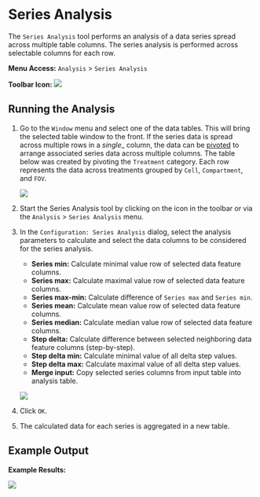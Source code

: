 # Series Analysis

The `Series Analysis` tool performs an analysis of a data series spread across multiple table columns.  The series analysis is performed across selectable columns for each row.

**Menu Access:** `Analysis` > `Series Analysis`

**Toolbar Icon:** ![](/images/analysis/seriesanalysis.png)

## Running the Analysis

1. Go to the `Window` menu and select one of the data tables. This will bring the selected table window to the front. If the series data is spread across multiple rows in a _single__ column, the data can be [pivoted](/userguide/data/pivot/) to arrange associated series data across multiple columns. The table below was created by pivoting the `Treatment` category. Each row represents the data across treatments grouped by `Cell`, `Compartment`, and `FOV`.
 
    ![](/images/analysis/relpivot-result.png)


2. Start the Series Analysis tool by clicking on the icon in the toolbar or via the `Analysis` > `Series Analysis` menu.

3. In the `Configuration: Series Analysis` dialog, select the analysis parameters to calculate and select the data columns to be considered for the series analysis.

    * **Series min:** Calculate minimal value row of selected data feature columns.
    * **Series max:** Calculate maximal value row of selected data feature columns.
    * **Series max-min:** Calculate difference of `Series max` and `Series min`.
    * **Series mean:** Calculate mean value row of selected data feature columns.
    * **Series median:** Calculate median value row of selected data feature columns.
    * **Step delta:** Calculate difference between selected neighboring data feature columns (step-by-step). 
    * **Step delta min:** Calculate minimal value of all delta step values.
    * **Step delta max:** Calculate maximal value of all delta step values.
    * **Merge input:** Copy selected series columns from input table into analysis table.

    ![](/images/analysis/seriesanalysis-config.png)

4. Click `OK`.

5. The calculated data for each series is aggregated in a new table.


## Example Output

**Example Results:** 

![](/images/analysis/seriesanalysis-results.png)